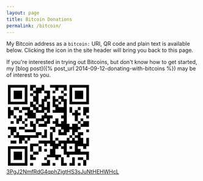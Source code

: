```yaml
---
layout: page
title: Bitcoin Donations
permalink: /bitcoin/
---
```


My Bitcoin address as a `bitcoin:` URI, QR code and plain text is available below. Clicking the <i class="fa fa-bitcoin"></i> icon in the site header will bring you back to this page.

If you're interested in trying out Bitcoins, but don't know how to get started, my [blog post]({% post_url 2014-09-12-donating-with-bitcoins %}) may be of interest to you.

<p class="bitcoin">
    <a href="bitcoin:3PgJ2NmfRdG4qphZjgtHS3sJuNtHEHWHcL?amount=0.02&label=Oliver%20Hamlet">
        <img src="/images/bitcoinQR.png">
        3PgJ2NmfRdG4qphZjgtHS3sJuNtHEHWHcL
    </a>
</p>
